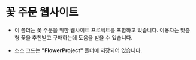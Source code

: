 # 꽃 주문 웹사이트

- 이 폴더는 꽃 주문을 위한 웹사이트 프로젝트를 포함하고 있습니다. 이용자는 맞춤형 꽃을 추천받고 구매하는데 도움을 받을 수 있습니다.

- 소스 코드는 **"FlowerProject"** 폴더에 저장되어 있습니다.

